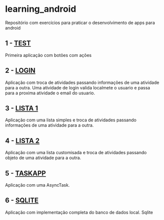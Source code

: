 # learning_android
Repositório com exercícios para praticar o desenvolvimento de apps para android

## 1 - [TEST] 

Primeira aplicação com botões com ações

## 2 - [LOGIN] 

Aplicação com troca de atividades passando informações de uma atividade para a outra. Uma atividade de login valida localmete o usuario e passa para a proxima atividade o email do usuario.

## 3 - [LISTA 1] 

Aplicação com uma lista simples e troca de atividades passando informações de uma atividade para a outra.


## 4 - [LISTA 2] 

Aplicação com uma lista customisada e troca de atividades passando objeto de uma atividade para a outra.

## 5 - [TASKAPP] 

Aplicação com uma AsyncTask.

## 6 - [SQLITE]

Aplicação com implementação completa do banco de dados local. Sqlite

<!-- Links -->
[TEST]: https://github.com/acsantosabino/learning_android/tree/master/Teste
[LOGIN]: https://github.com/acsantosabino/learning_android/tree/master/login
[LISTA 1]: https://github.com/acsantosabino/learning_android/tree/master/Lista1
[LISTA 2]: https://github.com/acsantosabino/learning_android/tree/master/Lista2
[TASKAPP]: https://github.com/acsantosabino/learning_android/tree/master/TaskApp
[SQLITE]: https://github.com/acsantosabino/learning_android/tree/master/SQLiteApp